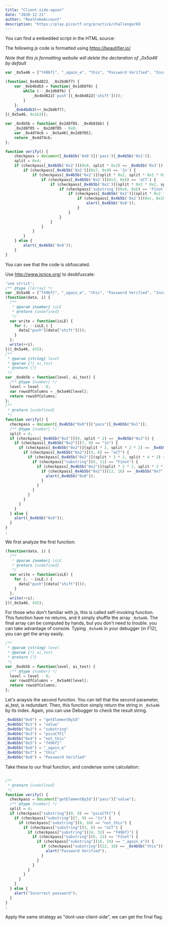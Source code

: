 ```yaml
---
title: "Client-side-again"
date: "2020-12-21"
author: "RealFakeAccount"
description: "https://play.picoctf.org/practice/challenge/69
---
```

You can find a embedded script in the HTML source:

The following js code is formatted using <https://beautifier.io/>

*Note that this js formatting website will delete the declaration of _0x5a46 by default*

```javascript
var _0x5a46 = ["f49bf}", "_again_e", "this", "Password Verified", "Incorrect password", "getElementById", "value", "substring", "picoCTF{", "not_this"];

(function(_0x4bd822, _0x2bd6f7) {
    var _0xb4bdb3 = function(_0x1d68f6) {
        while (--_0x1d68f6) {
            _0x4bd822['push'](_0x4bd822['shift']());
        }
    };
    _0xb4bdb3(++_0x2bd6f7);
}(_0x5a46, 0x1b3));

var _0x4b5b = function(_0x2d8f05, _0x4b81bb) {
    _0x2d8f05 = _0x2d8f05 - 0x0;
    var _0x4d74cb = _0x5a46[_0x2d8f05];
    return _0x4d74cb;
};

function verify() {
    checkpass = document[_0x4b5b('0x0')]('pass')[_0x4b5b('0x1')];
    split = 0x4;
    if (checkpass[_0x4b5b('0x2')](0x0, split * 0x2) == _0x4b5b('0x3')) {
        if (checkpass[_0x4b5b('0x2')](0x7, 0x9) == '{n') {
            if (checkpass[_0x4b5b('0x2')](split * 0x2, split * 0x2 * 0x2) == _0x4b5b('0x4')) {
                if (checkpass[_0x4b5b('0x2')](0x3, 0x6) == 'oCT') {
                    if (checkpass[_0x4b5b('0x2')](split * 0x3 * 0x2, split * 0x4 * 0x2) == _0x4b5b('0x5')) {
                        if (checkpass['substring'](0x6, 0xb) == 'F{not') {
                            if (checkpass[_0x4b5b('0x2')](split * 0x2 * 0x2, split * 0x3 * 0x2) == _0x4b5b('0x6')) {
                                if (checkpass[_0x4b5b('0x2')](0xc, 0x10) == _0x4b5b('0x7')) {
                                    alert(_0x4b5b('0x8'));
                                }
                            }
                        }
                    }
                }
            }
        }
    } else {
        alert(_0x4b5b('0x9'));
    }
}
```

You can see that the code is obfuscated.

Use <http://www.jsnice.org/> to deobfuscate:

```js
'use strict';
/** @type {!Array} */
var _0x5a46 = ["f49bf}", "_again_e", "this", "Password Verified", "Incorrect password", "getElementById", "value", "substring", "picoCTF{", "not_this"];
(function(data, i) {
  /**
   * @param {number} isLE
   * @return {undefined}
   */
  var write = function(isLE) {
    for (; --isLE;) {
      data["push"](data["shift"]());
    }
  };
  write(++i);
})(_0x5a46, 435);
/**
 * @param {string} level
 * @param {?} ai_test
 * @return {?}
 */
var _0x4b5b = function(level, ai_test) {
  /** @type {number} */
  level = level - 0;
  var rowsOfColumns = _0x5a46[level];
  return rowsOfColumns;
};
/**
 * @return {undefined}
 */
function verify() {
  checkpass = document[_0x4b5b("0x0")]("pass")[_0x4b5b("0x1")];
  /** @type {number} */
  split = 4;
  if (checkpass[_0x4b5b("0x2")](0, split * 2) == _0x4b5b("0x3")) {
    if (checkpass[_0x4b5b("0x2")](7, 9) == "{n") {
      if (checkpass[_0x4b5b("0x2")](split * 2, split * 2 * 2) == _0x4b5b("0x4")) {
        if (checkpass[_0x4b5b("0x2")](3, 6) == "oCT") {
          if (checkpass[_0x4b5b("0x2")](split * 3 * 2, split * 4 * 2) == _0x4b5b("0x5")) {
            if (checkpass["substring"](6, 11) == "F{not") {
              if (checkpass[_0x4b5b("0x2")](split * 2 * 2, split * 3 * 2) == _0x4b5b("0x6")) {
                if (checkpass[_0x4b5b("0x2")](12, 16) == _0x4b5b("0x7")) {
                  alert(_0x4b5b("0x8"));
                }
              }
            }
          }
        }
      }
    }
  } else {
    alert(_0x4b5b("0x9"));
  }
}
;
```

We first analyze the first function:

```js
(function(data, i) {
  /**
   * @param {number} isLE
   * @return {undefined}
   */
  var write = function(isLE) {
    for (; --isLE;) {
      data["push"](data["shift"]());
    }
  };
  write(++i);
})(_0x5a46, 435);
```

For those who don't familiar with js, this is called self-invoking function. 
This function have no returns, and it simply shuffle the array `_0x5a46`. The final array can be computed by hands, but you don't need to trouble. you can take advantage of console. Typing `_0x5a46` in your debugger (in F12), you can get the array easily.

```js
/**
 * @param {string} level
 * @param {?} ai_test
 * @return {?}
 */
var _0x4b5b = function(level, ai_test) {
  /** @type {number} */
  level = level - 0;
  var rowsOfColumns = _0x5a46[level];
  return rowsOfColumns;
};
```

Let's anaysis the second function. You can tell that the second parameter, ai_test, is redundant.
Then, this function simply return the string in `_0x5a46` by its index. Again, you can use Debugger to check the result string.

```js
_0x4b5b("0x0") = "getElementById"
_0x4b5b("0x1") = "value"
_0x4b5b("0x2") = "substring"
_0x4b5b("0x3") = "picoCTF{"
_0x4b5b("0x4") = "not_this"
_0x4b5b("0x5") = "f49bf}"
_0x4b5b("0x6") = "_again_e"
_0x4b5b("0x7") = "this"
_0x4b5b("0x8") = "Password Verified"

```

Take these to our final function, and condense some calculation:

```js

/**
 * @return {undefined}
 */
function verify() {
  checkpass = document["getElementById"]("pass")["value"];
  /** @type {number} */
  split = 4;
  if (checkpass["substring"](0, 8) == "picoCTF{") {
    if (checkpass["substring"](7, 9) == "{n") {
      if (checkpass["substring"](8, 16) == "not_this") {
        if (checkpass["substring"](3, 6) == "oCT") {
          if (checkpass["substring"](24, 32) == "f49bf}") {
            if (checkpass["substring"](6, 11) == "F{not") {
              if (checkpass["substring"](16, 24) == "_again_e")) {
                if (checkpass["substring"](12, 16) == _0x4b5b("this")) {
                  alert("Password Verified");
                }
              }
            }
          }
        }
      }
    }
  } else {
    alert("Incorrect password");
  }
}
;
```

Apply the same strategy as "dont-use-client-side", we can get the final flag.
